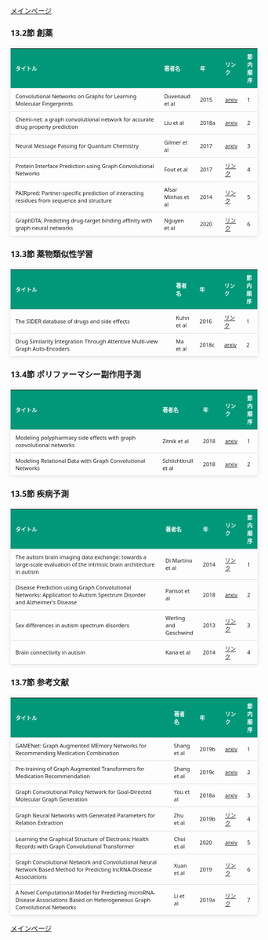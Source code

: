
<html lang="ja">
<head>
<meta charset="UTF-8">
<title>参考文献リスト</title>
<link rel="stylesheet" type="text/css" href="https://cdn.datatables.net/1.10.24/css/jquery.dataTables.css">
<script type="text/javascript" src="https://code.jquery.com/jquery-3.5.1.js"></script>
<script type="text/javascript" src="https://cdn.datatables.net/1.10.24/js/jquery.dataTables.js"></script>
<style>
    body {
        font-family: 'Verdana', 'Segoe UI', Tahoma, Geneva, Verdana, sans-serif;
    }
    h2 {
        color: #333;
    }
    table {
        width: 100%;
        max-width: 100%;
        border-collapse: collapse;
        margin-top: 20px;
        box-shadow: 0 0 10px rgba(0, 0, 0, 0.1);
    }
    th, td {
        padding: 8px 10px;
        text-align: left;
        border-bottom: 1px solid #ddd;
        font-size: 11px;
    }
    th {
        background-color: #009879;
        color: #ffffff;
    }
    tr:hover {
        background-color: #f5f5f5;
    }
    /* 1番目の列の幅を65%に設定 */
    table.display td:nth-child(1),
    table.display th:nth-child(1) {
        width: 65%;
    }

    /* 2番目の列の幅を25%に設定 */
    table.display td:nth-child(2),
    table.display th:nth-child(2) {
        width: 25%;
    }
</style>
</head>
<body>

<a href="../">メインページ</a>

<h3>13.2節 創薬</h3>
<table class="dataframe display">
  <thead>
    <tr style="text-align: right;">
      <th>タイトル</th>
      <th>著者名</th>
      <th>年</th>
      <th>リンク</th>
      <th>節内順序</th>
    </tr>
  </thead>
  <tbody>
    <tr>
      <td>Convolutional Networks on Graphs for Learning Molecular Fingerprints</td>
      <td>Duvenaud et al</td>
      <td>2015</td>
      <td><a href="https://arxiv.org/abs/1509.09292" target="_blank">arxiv</a></td>
      <td>1</td>
    </tr>
    <tr>
      <td>Chemi-net: a graph convolutional network for accurate drug property prediction</td>
      <td>Liu et al</td>
      <td>2018a</td>
      <td><a href="https://arxiv.org/abs/1803.06236" target="_blank">arxiv</a></td>
      <td>2</td>
    </tr>
    <tr>
      <td>Neural Message Passing for Quantum Chemistry</td>
      <td>Gilmer et al</td>
      <td>2017</td>
      <td><a href="https://arxiv.org/abs/1704.01212" target="_blank">arxiv</a></td>
      <td>3</td>
    </tr>
    <tr>
      <td>Protein Interface Prediction using Graph Convolutional Networks</td>
      <td>Fout et al</td>
      <td>2017</td>
      <td><a href="https://proceedings.neurips.cc/paper/2017/hash/f507783927f2ec2737ba40afbd17efb5-Abstract.html" target="_blank">リンク</a></td>
      <td>4</td>
    </tr>
    <tr>
      <td>PAIRpred: Partner-specific prediction of interacting residues from sequence and structure</td>
      <td>Afsar Minhas et al</td>
      <td>2014</td>
      <td><a href="https://www.ncbi.nlm.nih.gov/pmc/articles/PMC4329725/" target="_blank">リンク</a></td>
      <td>5</td>
    </tr>
    <tr>
      <td>GraphDTA: Predicting drug-target binding affinity with graph neural networks</td>
      <td>Nguyen et al</td>
      <td>2020</td>
      <td><a href="https://www.biorxiv.org/content/10.1101/684662" target="_blank">リンク</a></td>
      <td>6</td>
    </tr>
  </tbody>
</table>
<h3>13.3節 薬物類似性学習</h3>
<table class="dataframe display">
  <thead>
    <tr style="text-align: right;">
      <th>タイトル</th>
      <th>著者名</th>
      <th>年</th>
      <th>リンク</th>
      <th>節内順序</th>
    </tr>
  </thead>
  <tbody>
    <tr>
      <td>The SIDER database of drugs and side effects</td>
      <td>Kuhn et al</td>
      <td>2016</td>
      <td><a href="https://www.ncbi.nlm.nih.gov/pmc/articles/PMC4702794/" target="_blank">リンク</a></td>
      <td>1</td>
    </tr>
    <tr>
      <td>Drug Similarity Integration Through Attentive Multi-view Graph Auto-Encoders</td>
      <td>Ma et al</td>
      <td>2018c</td>
      <td><a href="https://arxiv.org/abs/1804.10850" target="_blank">arxiv</a></td>
      <td>2</td>
    </tr>
  </tbody>
</table>
<h3>13.4節 ポリファーマシー副作用予測</h3>
<table class="dataframe display">
  <thead>
    <tr style="text-align: right;">
      <th>タイトル</th>
      <th>著者名</th>
      <th>年</th>
      <th>リンク</th>
      <th>節内順序</th>
    </tr>
  </thead>
  <tbody>
    <tr>
      <td>Modeling polypharmacy side effects with graph convolutional networks</td>
      <td>Zitnik et al</td>
      <td>2018</td>
      <td><a href="https://arxiv.org/abs/1802.00543" target="_blank">arxiv</a></td>
      <td>1</td>
    </tr>
    <tr>
      <td>Modeling Relational Data with Graph Convolutional Networks</td>
      <td>Schlichtkrull et al</td>
      <td>2018</td>
      <td><a href="https://arxiv.org/abs/1703.06103" target="_blank">arxiv</a></td>
      <td>2</td>
    </tr>
  </tbody>
</table>
<h3>13.5節 疾病予測</h3>
<table class="dataframe display">
  <thead>
    <tr style="text-align: right;">
      <th>タイトル</th>
      <th>著者名</th>
      <th>年</th>
      <th>リンク</th>
      <th>節内順序</th>
    </tr>
  </thead>
  <tbody>
    <tr>
      <td>The autism brain imaging data exchange: towards a large-scale evaluation of the intrinsic brain architecture in autism</td>
      <td>Di Martino et al</td>
      <td>2014</td>
      <td><a href="https://pubmed.ncbi.nlm.nih.gov/23774715/" target="_blank">リンク</a></td>
      <td>1</td>
    </tr>
    <tr>
      <td>Disease Prediction using Graph Convolutional Networks: Application to Autism Spectrum Disorder and Alzheimer's Disease</td>
      <td>Parisot et al</td>
      <td>2018</td>
      <td><a href="https://arxiv.org/abs/1806.01738" target="_blank">arxiv</a></td>
      <td>2</td>
    </tr>
    <tr>
      <td>Sex differences in autism spectrum disorders</td>
      <td>Werling and Geschwind</td>
      <td>2013</td>
      <td><a href="https://www.ncbi.nlm.nih.gov/pmc/articles/PMC4164392/" target="_blank">リンク</a></td>
      <td>3</td>
    </tr>
    <tr>
      <td>Brain connectivity in autism</td>
      <td>Kana et al</td>
      <td>2014</td>
      <td><a href="https://www.frontiersin.org/articles/10.3389/fnhum.2014.00349/full" target="_blank">リンク</a></td>
      <td>4</td>
    </tr>
  </tbody>
</table>
<h3>13.7節 参考文献</h3>
<table class="dataframe display">
  <thead>
    <tr style="text-align: right;">
      <th>タイトル</th>
      <th>著者名</th>
      <th>年</th>
      <th>リンク</th>
      <th>節内順序</th>
    </tr>
  </thead>
  <tbody>
    <tr>
      <td>GAMENet: Graph Augmented MEmory Networks for Recommending Medication Combination</td>
      <td>Shang et al</td>
      <td>2019b</td>
      <td><a href="https://arxiv.org/abs/1809.01852" target="_blank">arxiv</a></td>
      <td>1</td>
    </tr>
    <tr>
      <td>Pre-training of Graph Augmented Transformers for Medication Recommendation</td>
      <td>Shang et al</td>
      <td>2019c</td>
      <td><a href="https://arxiv.org/abs/1906.00346" target="_blank">arxiv</a></td>
      <td>2</td>
    </tr>
    <tr>
      <td>Graph Convolutional Policy Network for Goal-Directed Molecular Graph Generation</td>
      <td>You et al</td>
      <td>2018a</td>
      <td><a href="https://arxiv.org/abs/1806.02473" target="_blank">arxiv</a></td>
      <td>3</td>
    </tr>
    <tr>
      <td>Graph Neural Networks with Generated Parameters for Relation Extraction</td>
      <td>Zhu et al</td>
      <td>2019b</td>
      <td><a href="https://aclanthology.org/P19-1128/" target="_blank">リンク</a></td>
      <td>4</td>
    </tr>
    <tr>
      <td>Learning the Graphical Structure of Electronic Health Records with Graph Convolutional Transformer</td>
      <td>Choi et al</td>
      <td>2020</td>
      <td><a href="https://arxiv.org/abs/1906.04716" target="_blank">arxiv</a></td>
      <td>5</td>
    </tr>
    <tr>
      <td>Graph Convolutional Network and Convolutional Neural Network Based Method for Predicting lncRNA-Disease Associations</td>
      <td>Xuan et al</td>
      <td>2019</td>
      <td><a href="https://www.ncbi.nlm.nih.gov/pmc/articles/PMC6769579/" target="_blank">リンク</a></td>
      <td>6</td>
    </tr>
    <tr>
      <td>A Novel Computational Model for Predicting microRNA-Disease Associations Based on Heterogeneous Graph Convolutional Networks</td>
      <td>Li et al</td>
      <td>2019a</td>
      <td><a href="https://www.mdpi.com/2073-4409/8/9/977" target="_blank">リンク</a></td>
      <td>7</td>
    </tr>
  </tbody>
</table>

<script>
$(document).ready(function() {
    $('.display').DataTable({
     "lengthChange": false,  // Show 10 entriesの選択機能を非表示にする
     "pageLength": 25,  // ページごとに表示する行数を20行に設定
     "info": false,  // "Showing 1 to X of Y entries" の情報テキストを非表示にする
     "order": [],
     "searching": false
    });
});
</script>

<a href="../">メインページ</a>

</body>
</html>